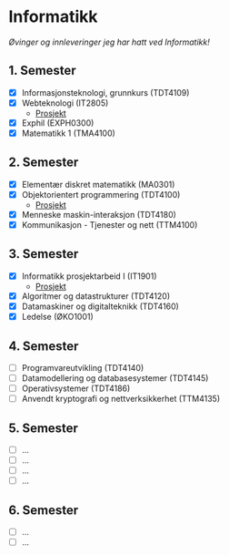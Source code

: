 # Informatikk

_Øvinger og innleveringer jeg har hatt ved Informatikk!_

## 1. Semester

- [x] Informasjonsteknologi, grunnkurs (TDT4109)
- [x] Webteknologi (IT2805)
  - [Prosjekt](https://github.com/MartinSkatvedt/IT2805-Project)
- [x] Exphil (EXPH0300)
- [x] Matematikk 1 (TMA4100)

## 2. Semester

- [x] Elementær diskret matematikk (MA0301)
- [x] Objektorientert programmering (TDT4100)
  - [Prosjekt](https://github.com/MartinSkatvedt/TDT4100-Project)
- [x] Menneske maskin-interaksjon (TDT4180)
- [x] Kommunikasjon - Tjenester og nett (TTM4100)

## 3. Semester

- [x] Informatikk prosjektarbeid I (IT1901)
  - [Prosjekt](https://github.com/MartinSkatvedt/IT1901-Project)
- [x] Algoritmer og datastrukturer (TDT4120)
- [x] Datamaskiner og digitalteknikk (TDT4160)
- [x] Ledelse (ØKO1001)

## 4. Semester

- [ ] Programvareutvikling (TDT4140)
- [ ] Datamodellering og databasesystemer (TDT4145)
- [ ] Operativsystemer (TDT4186)
- [ ] Anvendt kryptografi og nettverksikkerhet (TTM4135)

## 5. Semester

- [ ] ...
- [ ] ...
- [ ] ...
- [ ] ...

## 6. Semester

- [ ] ...
- [ ] ...

